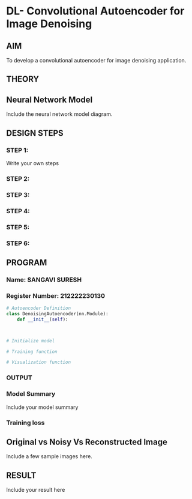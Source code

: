 # DL- Convolutional Autoencoder for Image Denoising

## AIM
To develop a convolutional autoencoder for image denoising application.

## THEORY


## Neural Network Model
Include the neural network model diagram.

## DESIGN STEPS
### STEP 1: 

Write your own steps

### STEP 2: 



### STEP 3: 



### STEP 4: 



### STEP 5: 



### STEP 6: 





## PROGRAM

### Name: SANGAVI SURESH

### Register Number: 212222230130

```python
# Autoencoder Definition
class DenoisingAutoencoder(nn.Module):
    def __init__(self):



# Initialize model

# Training function

# Visualization function


```

### OUTPUT

### Model Summary
Include your model summary

### Training loss

## Original vs Noisy Vs Reconstructed Image
Include a few sample images here.

## RESULT
Include your result here
